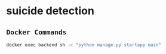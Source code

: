 # suicide detection



## `Docker Commands`
```bash
docker exec backend sh -c "python manage.py startapp main"
```
